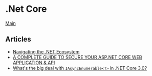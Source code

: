 # .Net Core

[Main](../../README.md)

## Articles

- [Navigating the .NET Ecosystem](https://www.infoq.com/articles/navigating-dotnet-ecosystem/)
- [A COMPLETE GUIDE TO SECURE YOUR ASP.NET CORE WEB APPLICATION & API](https://dottutorials.net/security-tips-asp-net-core-web-application-apis/)
- [What's the big deal with `IAsyncEnumerable<T>` in .NET Core 3.0?](https://dev.to/dotnet/what-s-the-big-deal-with-iasyncenumerable-t-in-net-core-3-1eii)
